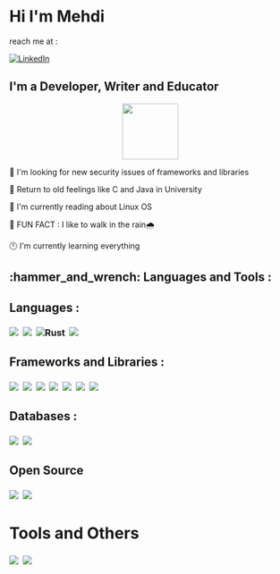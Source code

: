 # <h1>Hi I'm Mehdi</h1>

reach me at :

[![LinkedIn](https://img.shields.io/badge/LinkedIn-0077B5?style=for-the-badge&logo=linkedin&logoColor=white)](https://www.linkedin.com/in/mehdi-davari-6aa787243/)

<h2>I'm a Developer, Writer and Educator</h2>

<div id="header" align="center">
  <img src="https://media.giphy.com/media/M9gbBd9nbDrOTu1Mqx/giphy.gif" width="100"/>
</div>

:telescope: I'm looking for new security issues of frameworks and libraries

:seedling: Return to old feelings like C and Java in University

:penguin: I'm currently reading about Linux OS 

:rofl: FUN FACT : I like to walk in the rain:cloud_with_rain:

:clock12: I'm currently learning everything


<h2>:hammer_and_wrench: Languages and Tools : </h2>

## Languages : 
<h3>
<img src="https://github.com/devicons/devicon/blob/master/icons/python/python-original.svg" />&nbsp;
<img src="https://github.com/devicons/devicon/blob/master/icons/c/c-original.svg" />&nbsp;
<img src="https://github.com/devicons/devicon/blob/master/icons/rust/rust-original.svg" title="Rust" />&nbsp;
<img src="https://github.com/devicons/devicon/blob/master/icons/java/java-original.svg" />&nbsp;
</h3>

## Frameworks and Libraries :
<h3>
<img src="https://github.com/devicons/devicon/blob/master/icons/django/django-plain.svg" />&nbsp;
<img src="https://github.com/devicons/devicon/blob/master/icons/djangorest/djangorest-original.svg" />&nbsp;
<img src="https://github.com/devicons/devicon/blob/master/icons/flask/flask-original.svg" />&nbsp;
<img src="https://github.com/devicons/devicon/blob/master/icons/html5/html5-original.svg" />&nbsp;
<img src="https://github.com/devicons/devicon/blob/master/icons/css3/css3-original.svg" />&nbsp;
<img src="https://github.com/devicons/devicon/blob/master/icons/bootstrap/bootstrap-original.svg" />&nbsp;
<img src="https://github.com/devicons/devicon/blob/master/icons/react/react-original.svg" />&nbsp;
</h3>

## Databases :
<h3>
<img src="https://github.com/devicons/devicon/blob/master/icons/postgresql/postgresql-original.svg" />&nbsp;
<img src="https://github.com/devicons/devicon/blob/master/icons/sqlite/sqlite-original.svg" />&nbsp;
</h3>

## Open Source
<h3>
<img src="https://github.com/devicons/devicon/blob/master/icons/linux/linux-original.svg" />&nbsp;
<img src="https://github.com/devicons/devicon/blob/master/icons/git/git-original.svg" />&nbsp;
</h3>

# Tools and Others
<h3>
<img src="https://github.com/devicons/devicon/blob/master/icons/qt/qt-original.svg" />&nbsp;
<img src="https://github.com/devicons/devicon/blob/master/icons/prolog/prolog-original.svg" />&nbsp;
</h3>
